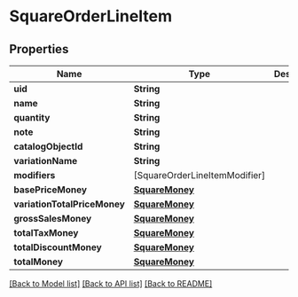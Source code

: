 # SquareOrderLineItem

## Properties
Name | Type | Description | Notes
------------ | ------------- | ------------- | -------------
**uid** | **String** |  | [optional] 
**name** | **String** |  | [optional] 
**quantity** | **String** |  | [optional] 
**note** | **String** |  | [optional] 
**catalogObjectId** | **String** |  | [optional] 
**variationName** | **String** |  | [optional] 
**modifiers** | [SquareOrderLineItemModifier] |  | [optional] 
**basePriceMoney** | [**SquareMoney**](SquareMoney.md) |  | [optional] 
**variationTotalPriceMoney** | [**SquareMoney**](SquareMoney.md) |  | [optional] 
**grossSalesMoney** | [**SquareMoney**](SquareMoney.md) |  | [optional] 
**totalTaxMoney** | [**SquareMoney**](SquareMoney.md) |  | [optional] 
**totalDiscountMoney** | [**SquareMoney**](SquareMoney.md) |  | [optional] 
**totalMoney** | [**SquareMoney**](SquareMoney.md) |  | [optional] 

[[Back to Model list]](../README.md#documentation-for-models) [[Back to API list]](../README.md#documentation-for-api-endpoints) [[Back to README]](../README.md)


